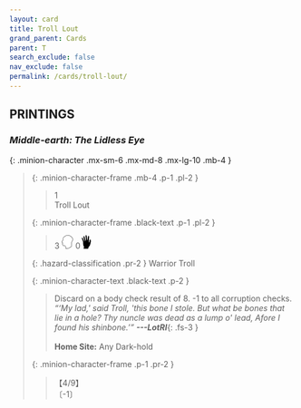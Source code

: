 ```yaml
---
layout: card
title: Troll Lout
grand_parent: Cards
parent: T
search_exclude: false
nav_exclude: false
permalink: /cards/troll-lout/
---
```


## PRINTINGS


### _Middle-earth: The Lidless Eye_

{: .minion-character .mx-sm-6 .mx-md-8 .mx-lg-10 .mb-4 }
> {: .minion-character-frame .mb-4 .p-1 .pl-2 }
> > <div class="hazard-mp">1</div>
> > <div class="card-name">Troll Lout</div>
>
> {: .minion-character-frame .black-text .p-1 .pl-2 }
> > 3 ![](/assets/images/mind.svg) 0![](/assets/images/di.svg)
>
> {: .hazard-classification .pr-2 }
> Warrior Troll
>
> {: .minion-character-text .black-text .p-2 }
> > Discard on a body check result of 8. -1 to all corruption checks. <br>_“‘My lad,' said Troll, 'this bone I stole. But what be bones that lie in a hole? Thy nuncle was dead as a lump o' lead, Afore I found his shinbone.’”_ ***---&#65279;LotRI***{: .fs-3 }  <br><br>**Home Site:** Any Dark-hold 
>
> {: .minion-character-frame .p-1 .pr-2 }
> > <div class="card-shield">【4/9】</div>
> > <div class="card-corruption-white">〔-1〕</div>
